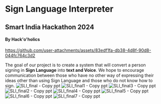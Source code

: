 # Sign Language Interpreter
## Smart India Hackathon 2024
#### By Hack'o'holics

https://github.com/user-attachments/assets/83edf1fa-db38-4d8f-90d8-044fc764c3d2

The goal of our project is to create a system that will convert  a person signing in  **Sign Language** into  **text and Voice**. 
We hope to encourage communication between those who have no other way of expressing their ideas other than using Sign Language and those who do not know how to sign.
![SLI_final - Copy ppt](https://github.com/user-attachments/assets/8d7bd22a-991f-4329-842d-0d8c48051ad4)
![SLI_final1 - Copy ppt](https://github.com/user-attachments/assets/33e845fb-10d1-4093-bee6-8eab8a0fcbfa)
![SLI_final3 - Copy ppt](https://github.com/user-attachments/assets/6d2fdf37-ef22-4f5c-b867-39f322626c16)
![SLI_final2 - Copy ppt](https://github.com/user-attachments/assets/d2cb4a5e-a2cf-4561-9477-5b73548810c5)
![SLI_final4 - Copy ppt](https://github.com/user-attachments/assets/19615747-2a74-4a76-b921-63fc2ca8e696)
![SLI_final5 - Copy ppt](https://github.com/user-attachments/assets/da7c75f7-9122-44fe-9019-2a5c1d4351c1)
![SLI_final6 - Copy ppt](https://github.com/user-attachments/assets/4d469bc5-f0d5-4b3a-8744-8538fb94a0d9)
![SLI_final7 - Copy ppt](https://github.com/user-attachments/assets/3afe81f2-2366-4606-b440-2859afcd83b4)


